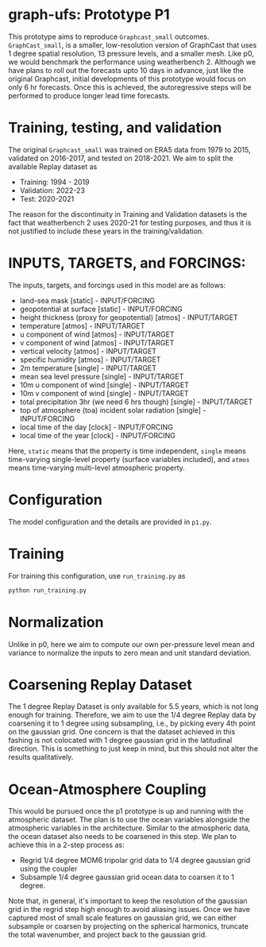 # graph-ufs: Prototype P1

This prototype aims to reproduce `Graphcast_small` outcomes. `GraphCast_small`, is
a smaller, low-resolution version of GraphCast that uses 1 degree spatial
resolution, 13 pressure levels, and a smaller mesh. Like p0, we would benchmark the
performance using weatherbench 2. Although we have plans to roll out the forecasts upto 
10 days in advance, just like the original Graphcast, initial developments of this prototype 
would focus on only 6 hr forecasts. Once this is achieved, the autoregressive steps will be 
performed to produce longer lead time forecasts.

# Training, testing, and validation
The original `Graphcast_small` was trained on ERA5 data from 1979 to 2015, validated on 
2016-2017, and tested on 2018-2021. We aim to split the available Replay dataset as 
 - Training: 1994 - 2019
 - Validation: 2022-23
 - Test: 2020-2021

The reason for the discontinuity in Training and Validation datasets is the fact that 
weatherbench 2 uses 2020-21 for testing purposes, and thus it is not justified
to include these years in the training/validation.  

# INPUTS, TARGETS, and FORCINGS:
The inputs, targets, and forcings used in this model are as follows: 

* land-sea mask [static] 			- INPUT/FORCING
* geopotential at surface [static] 		- INPUT/FORCING
* height thickness (proxy for geopotential) [atmos]     - INPUT/TARGET
* temperature [atmos]					- INPUT/TARGET
* u component of wind [atmos] 				- INPUT/TARGET
* v component of wind [atmos]				- INPUT/TARGET
* vertical velocity [atmos]				- INPUT/TARGET
* specific humidity [atmos]				- INPUT/TARGET
* 2m temperature [single]				- INPUT/TARGET
* mean sea level pressure [single]			- INPUT/TARGET
* 10m u component of wind [single]			- INPUT/TARGET
* 10m v component of wind [single]			- INPUT/TARGET
* total precipitation 3hr (we need 6 hrs though) [single]	- INPUT/TARGET
* top of atmosphere (toa) incident solar radiation [single]	- INPUT/FORCING
* local time of the day [clock]					- INPUT/FORCING	
* local time of the year [clock]				- INPUT/FORCING

Here, `static` means that the property is time independent, `single` means time-varying 
single-level property (surface variables included), and `atmos` means time-varying
multi-level atmospheric property.
   
# Configuration
The model configuration and the details are provided in `p1.py`.

# Training
For training this configuration, use `run_training.py` as 

```bash
python run_training.py 
```

# Normalization
Unlike in p0, here we aim to compute our own per-pressure level mean and variance to 
normalize the inputs to zero mean and unit standard deviation. 

# Coarsening Replay Dataset
The 1 degree Replay Dataset is only available for 5.5 years, which is not long enough for
training. Therefore, we aim to use the 1/4 degree Replay data by coarsening it to 1 degree
using subsampling, i.e., by picking every 4th point on the gaussian grid. One concern is that
the dataset achieved in this fashing is not colocated with 1 degree gaussian grid in the
latitudinal direction. This is something to just keep in mind, but this should not alter the 
results qualitatively.

# Ocean-Atmosphere Coupling 
This would be pursued once the p1 prototype is up and running with the atmospheric dataset.
The plan is to use the ocean variables alongside the atmospheric variables in the architecture.
Similar to the atmospheric data, the ocean dataset also needs to be coarsened in this step.
We plan to achieve this in a 2-step process as:
 - Regrid 1/4 degree MOM6 tripolar grid data to 1/4 degree gaussian grid using the coupler
 - Subsample 1/4 degree gaussian grid ocean data to coarsen it to 1 degree.

Note that, in general, it's important to keep the resolution of the gaussian grid in the regrid step 
high enough to avoid aliasing issues. Once we have captured most of small scale features on gaussian 
grid, we can either subsample or coarsen by projecting on the spherical harmonics, truncate the total 
wavenumber, and project back to the gaussian grid.
